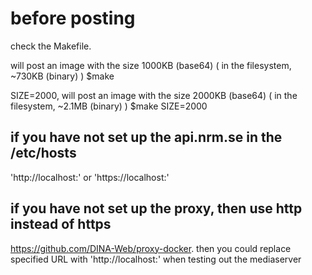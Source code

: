 # before posting
check the Makefile.

will post an image with the size 1000KB (base64) ( in the filesystem, ~730KB (binary) )
$make 

SIZE=2000, will post an image with the size 2000KB (base64) ( in the filesystem, ~2.1MB (binary) )
$make SIZE=2000

## if you have not set up the api.nrm.se in the /etc/hosts
'http://localhost:<port>' or 'https://localhost:<port>'

## if you have not set up the proxy, then use http instead of https
https://github.com/DINA-Web/proxy-docker.
then you could replace specified URL  with 'http://localhost:<port>' when testing out the mediaserver
